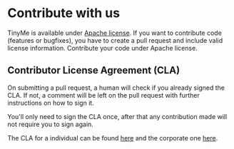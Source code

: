# Contribute with us

TinyMe is available under [Apache license](https://github.com/conversionplatform/cnv-plugins-template/blob/master/LICENSE). If you want to contribute code (features or bugfixes), you have to create a pull request and include valid license information. Contribute your code under Apache license.

## Contributor License Agreement (CLA)

On submitting a pull request, a human will check if you already signed the CLA. If not, a comment will be left on the pull request with further instructions on how to sign it.

You'll only need to sign the CLA once, after that any contribution made will not require you to sign again.

The CLA for a individual can be found [here](https://github.com/conversionplatform/cnv-plugins-template/blob/master/CLAIndividual.pdf) and the corporate one [here](https://github.com/conversionplatform/cnv-plugins-template/blob/master/CLACorporate.pdf).
